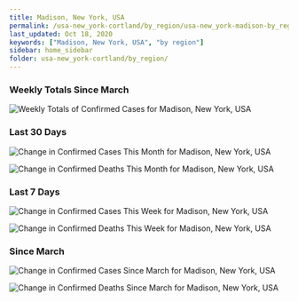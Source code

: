 ```yaml
---
title: Madison, New York, USA
permalink: /usa-new_york-cortland/by_region/usa-new_york-madison-by_region.html
last_updated: Oct 18, 2020
keywords: ["Madison, New York, USA", "by region"]
sidebar: home_sidebar
folder: usa-new_york-cortland/by_region/
---
```


<h3>Weekly Totals Since March</h3>

![Weekly Totals of Confirmed Cases for Madison, New York, USA](/images/graphs/usa-new_york-madison-weekly_totals_graph.png)

<h3>Last 30 Days</h3>

![Change in Confirmed Cases This Month for Madison, New York, USA](/images/graphs/usa-new_york-madison-delta_confirmed-30_days_graph.png)

![Change in Confirmed Deaths This Month for Madison, New York, USA](/images/graphs/usa-new_york-madison-delta_deaths-30_days_graph.png)

<h3>Last 7 Days</h3>

![Change in Confirmed Cases This Week for Madison, New York, USA](/images/graphs/usa-new_york-madison-delta_confirmed-7_days_graph.png)

![Change in Confirmed Deaths This Week for Madison, New York, USA](/images/graphs/usa-new_york-madison-delta_deaths-7_days_graph.png)

<h3>Since March</h3>

![Change in Confirmed Cases Since March for Madison, New York, USA](/images/graphs/usa-new_york-madison-delta_confirmed-since_march_graph.png)

![Change in Confirmed Deaths Since March for Madison, New York, USA](/images/graphs/usa-new_york-madison-delta_deaths-since_march_graph.png)
